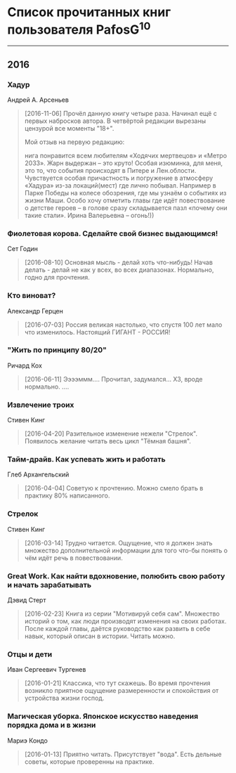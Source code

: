 # Список прочитанных книг пользователя PafosG<sup>10</sup>
---

## 2016

### Хадур
Андрей А. Арсеньев
> [2016-11-06] Прочёл данную книгу четыре раза. Начинал ещё с первых набросков автора. 
> В четвёртой редакции вырезаны цензурой все моменты "18+".
> 
> Мой отзыв на первую редакцию:
> 
> нига понравится всем любителям «Ходячих мертвецов» и «Метро 2033».
> Жарн выдержан – это круто!
> Особая изюминка, для меня, это то, что события происходят в Питере и Лен.облости.
> Чувствуется особая причастность и погружение в атмосферу «Хадура» из-за локаций(мест) где лично побывал. Например в Парке Победы на колесе обозрения, где мы узнаём о событиях из жизни Маши.
> Особо хочу отметить главы где идёт повествование о детстве героев – в голове сразу складывается пазл «почему они такие стали».
> Ирина Валерьевна – огонь!))


### Фиолетовая корова. Сделайте свой бизнес выдающимся!
Сет Годин
> [2016-08-10] Основная мысль - делай хоть что-нибудь! Начав делать - делай не как у всех, во всех диапазонах. Нормально, годно для прочтения.


### Кто виноват?
Александр Герцен
> [2016-07-03] Россия великая настолько, что спустя 100 лет мало что изменилось. Настоящий ГИГАНТ - РОССИЯ!


### "Жить по принципу 80/20"
Ричард Кох
> [2016-06-11] Ээээммм.... Прочитал, задумался... ХЗ, вроде нормально. ....


### Извлечение троих
Стивен Кинг
> [2016-04-20] Разительное изменение нежели "Стрелок". Появилось желание читать весь цикл "Тёмная башня".


### Тайм-драйв. Как успевать жить и работать
Глеб Архангельский
> [2016-04-04] Советую к прочтению. Можно смело брать в практику 80% написанного.


### Стрелок
Стивен Кинг
> [2016-03-14] Трудно читается. Ощущение, что я должен знать множество дополнительной информации для того что-бы понять о чём идёт речь в повествовании.


### Great Work. Как найти вдохновение, полюбить свою работу и начать зарабатывать
Дэвид Стерт
> [2016-02-23] Книга из серии "Мотивируй себя сам". Множество историй о том, как люди производят изменения на своих работах. После каждой главы, даётся руководство как развить в себе навык, который описан в истории. 
> Читать можно.


### Отцы и дети
Иван Сергеевич Тургенев
> [2016-01-21] Классика, что тут скажешь. Во время прочтения возникло приятное ощущение размеренности и спокойствия от устройства жизни господ.


### Магическая уборка. Японское искусство наведения порядка дома и в жизни
Мариэ Кондо
> [2016-01-13] Приятно читать. Присутствует "вода". Есть дельные советы, которые проверенны на практике.



